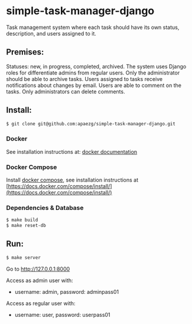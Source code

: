 # simple-task-manager-django
Task management system where each task should have its own status, description, and users assigned to it.

## Premises:
Statuses:  new, in progress, completed, archived.
The system uses Django roles for differentiate admins from regular users. 
Only the administrator should be able to archive tasks.
Users assigned to tasks receive notifications about changes by email.
Users are able to comment on the tasks. 
Only administrators can delete comments.

## Install:

```bash
$ git clone git@github.com:apaezg/simple-task-manager-django.git
```
### Docker
See installation instructions at: [docker documentation](https://docs.docker.com/install/)
### Docker Compose
Install [docker compose](https://github.com/docker/compose), see installation
instructions at [https://docs.docker.com/compose/install/](https://docs.docker.com/compose/install/)
### Dependencies & Database
```bash
$ make build
$ make reset-db
```

## Run:
```bash
$ make server
```
Go to http://127.0.0.1:8000

Access as admin user with:
- username: admin, password: adminpass01

Access as regular user with:
- username: user, password: userpass01

